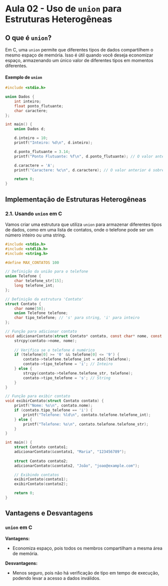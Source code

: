 # Aula 02 - Uso de `union` para Estruturas Heterogêneas

## O que é `union`?

Em C, uma `union` permite que diferentes tipos de dados compartilhem o mesmo espaço de memória. Isso é útil quando você deseja economizar espaço, armazenando um único valor de diferentes tipos em momentos diferentes.

#### Exemplo de `union`

```c
#include <stdio.h>

union Dados {
    int inteiro;
    float ponto_flutuante;
    char caractere;
};

int main() {
    union Dados d;

    d.inteiro = 10;
    printf("Inteiro: %d\n", d.inteiro);

    d.ponto_flutuante = 3.14;
    printf("Ponto Flutuante: %f\n", d.ponto_flutuante); // O valor anterior é sobrescrito

    d.caractere = 'A';
    printf("Caractere: %c\n", d.caractere); // O valor anterior é sobrescrito

    return 0;
}
```

## Implementação de Estruturas Heterogêneas

### 2.1. Usando `union` em C

Vamos criar uma estrutura que utiliza `union` para armazenar diferentes tipos de dados, como em uma lista de contatos, onde o telefone pode ser um número inteiro ou uma string.

```c
#include <stdio.h>
#include <stdlib.h>
#include <string.h>

#define MAX_CONTATOS 100

// Definição da união para o telefone
union Telefone {
    char telefone_str[15];
    long telefone_int;
};

// Definição da estrutura 'Contato'
struct Contato {
    char nome[50];
    union Telefone telefone;
    char tipo_telefone; // 's' para string, 'i' para inteiro
};

// Função para adicionar contato
void adicionarContato(struct Contato* contato, const char* nome, const char* telefone) {
    strcpy(contato->nome, nome);
    
    // Verifica se o telefone é numérico
    if (telefone[0] >= '0' && telefone[0] <= '9') {
        contato->telefone.telefone_int = atol(telefone);
        contato->tipo_telefone = 'i'; // Inteiro
    } else {
        strcpy(contato->telefone.telefone_str, telefone);
        contato->tipo_telefone = 's'; // String
    }
}

// Função para exibir contato
void exibirContato(struct Contato contato) {
    printf("Nome: %s\n", contato.nome);
    if (contato.tipo_telefone == 'i') {
        printf("Telefone: %ld\n", contato.telefone.telefone_int);
    } else {
        printf("Telefone: %s\n", contato.telefone.telefone_str);
    }
}

int main() {
    struct Contato contato1;
    adicionarContato(&contato1, "Maria", "123456789");
    
    struct Contato contato2;
    adicionarContato(&contato2, "João", "joao@example.com");

    // Exibindo contatos
    exibirContato(contato1);
    exibirContato(contato2);

    return 0;
}
```

## Vantagens e Desvantagens

### `union` em C

**Vantagens:**
- Economiza espaço, pois todos os membros compartilham a mesma área de memória.

**Desvantagens:**
- Menos seguro, pois não há verificação de tipo em tempo de execução, podendo levar a acesso a dados inválidos.
